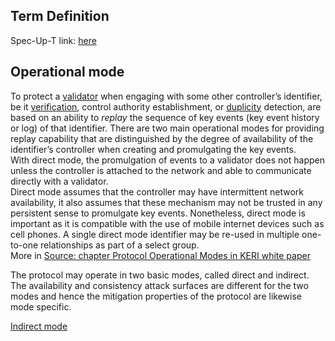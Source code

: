 ## Term Definition

Spec-Up-T link: <a href='https://weboftrust.github.io/WOT-terms/docs/glossary/direct-mode'>here</a>

## Operational mode
To protect a [validator](validator) when engaging with some other controller’s identifier, be it [verification](verification), control authority establishment, or [duplicity](duplicity) detection, are based on an ability to _replay_ the sequence of key events (key event history or log) of that identifier. There are two main operational modes for providing replay capability that are distinguished by the degree of availability of the identifier’s controller when creating and promulgating the key events.  
With direct mode, the promulgation of events to a validator does not happen unless the controller is attached to the network and able to communicate directly with a validator.  
Direct mode assumes that the controller may have intermittent network availability, it also assumes that these mechanism may not be trusted in any persistent sense to promulgate key events. Nonetheless, direct mode is important as it is compatible with the use of mobile internet devices such as cell phones. A single direct mode identifier may be re-used in multiple one-to-one relationships as part of a select group.  
More in [Source: chapter Protocol Operational Modes in KERI white paper](https://github.com/SmithSamuelM/Papers/blob/master/whitepapers/KERI_WP_2.x.web.pdf)

The protocol may operate in two basic modes, called direct and indirect. The availability and consistency attack surfaces are different for the two modes and hence the mitigation properties of the protocol are likewise mode specific.

[Indirect mode](indirect-mode)